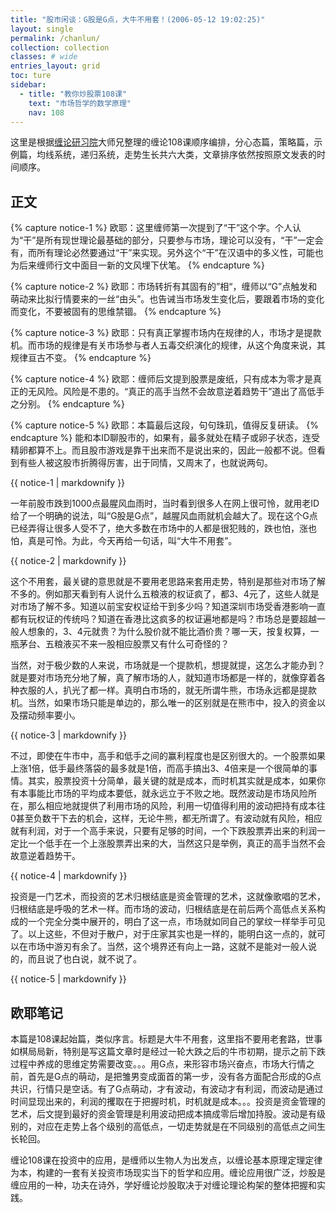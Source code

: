 ```yaml
---
title: "股市闲谈：G股是G点，大牛不用套！(2006-05-12 19:02:25)"
layout: single
permalink: /chanlun/
collection: collection
classes: # wide
entries_layout: grid
toc: ture
sidebar:
  - title: "教你炒股票108课"
    text: "市场哲学的数学原理"
    nav: 108
---
```

这里是根据[缠论研习院](http://chanlunschool.com)大师兄整理的缠论108课顺序编排，分心态篇，策略篇，示例篇，均线系统，递归系统，走势生长共六大类，文章排序依然按照原文发表的时间顺序。

## 正文

{% capture notice-1 %}
欧耶：这里缠师第一次提到了“干”这个字。个人认为“干”是所有现世理论最基础的部分，只要参与市场，理论可以没有，“干”一定会有，而所有理论必然要通过“干”来实现。另外这个“干”在汉语中的多义性，可能也为后来缠师行文中面目一新的文风埋下伏笔。
{% endcapture %}

{% capture notice-2 %}
欧耶：市场转折有其固有的”相“，缠师以“G”点触发和萌动来比拟行情要来的一丝“由头”。也告诫当市场发生变化后，要跟着市场的变化而变化，不要被固有的思维禁锢。
{% endcapture %}

{% capture notice-3 %}
欧耶：只有真正掌握市场内在规律的人，市场才是提款机。而市场的规律是有关市场参与者人五毒交织演化的规律，从这个角度来说，其规律亘古不变。
{% endcapture %}

{% capture notice-4 %}
欧耶：缠师后文提到股票是废纸，只有成本为零才是真正的无风险。风险是不患的。“真正的高手当然不会故意逆着趋势干”道出了高低手之分别。
{% endcapture %}

{% capture notice-5 %}
欧耶：本篇最后这段，句句珠玑，值得反复研读。
{% endcapture %}
能和本ID聊股市的，如果有，最多就处在精子或卵子状态，连受精卵都算不上。而且股市游戏是靠干出来而不是说出来的，因此一般都不说。但看到有些人被这股市折腾得厉害，出于同情，又周末了，也就说两句。
<div class="notice">{{ notice-1 | markdownify }}</div>

一年前股市跌到1000点最腥风血雨时，当时看到很多人在网上很可怜，就用老ID给了一个明确的说法，叫“G股是G点”，越腥风血雨就机会越大了。现在这个G点已经弄得让很多人受不了，绝大多数在市场中的人都是很犯贱的，跌也怕，涨也怕，真是可怜。为此，今天再给一句话，叫“大牛不用套”。
<div class="notice">{{ notice-2 | markdownify }}</div>

这个不用套，最关键的意思就是不要用老思路来套用走势，特别是那些对市场了解不多的。例如那天看到有人说什么五粮液的权证疯了，都3、4元了，这些人就是对市场了解不多。知道以前宝安权证给干到多少吗？知道深圳市场受香港影响一直都有玩权证的传统吗？知道在香港比这疯多的权证遍地都是吗？市场总是要超越一般人想象的，3、4元就贵？为什么股价就不能比酒价贵？哪一天，按复权算，一瓶茅台、五粮液买不来一股相应股票又有什么可奇怪的？

当然，对于极少数的人来说，市场就是一个提款机，想提就提，这怎么才能办到？就是要对市场充分地了解，真了解市场的人，就知道市场都是一样的，就像穿着各种衣服的人，扒光了都一样。真明白市场的，就无所谓牛熊，市场永远都是提款机。当然，如果市场只能是单边的，那么唯一的区别就是在熊市中，投入的资金以及摆动频率要小。
<div class="notice">{{ notice-3 | markdownify }}</div>

不过，即使在牛市中，高手和低手之间的赢利程度也是区别很大的。一个股票如果上涨1倍，低手最终落袋的最多就是1倍，而高手搞出3、4倍来是一个很简单的事情。其实，股票投资十分简单，最关键的就是成本，而时机其实就是成本，如果你有本事能比市场的平均成本要低，就永远立于不败之地。既然波动是市场风险所在，那么相应地就提供了利用市场的风险，利用一切值得利用的波动把持有成本往0甚至负数干下去的机会，这样，无论牛熊，都无所谓了。有波动就有风险，相应就有利润，对于一个高手来说，只要有足够的时间，一个下跌股票弄出来的利润一定比一个低手在一个上涨股票弄出来的大，当然这只是举例，真正的高手当然不会故意逆着趋势干。
<div class="notice">{{ notice-4 | markdownify }}</div>

投资是一门艺术，而投资的艺术归根结底是资金管理的艺术，这就像歌唱的艺术，归根结底是呼吸的艺术一样。而市场的波动，归根结底是在前后两个高低点关系构成的一个完全分类中展开的，明白了这一点，市场就如同自己的掌纹一样举手可见了。以上这些，不但对于散户，对于庄家其实也是一样的，能明白这一点的，就可以在市场中游刃有余了。当然，这个境界还有向上一路，这就不是能对一般人说的，而且说了也白说，就不说了。
<div class="notice">{{ notice-5 | markdownify }}</div>

## 欧耶笔记
本篇是108课起始篇，类似序言。标题是大牛不用套，这里指不要用老套路，世事如棋局局新，特别是写这篇文章时是经过一轮大跌之后的牛市初期，提示之前下跌过程中养成的思维定势需要改变。。。用G点，来形容市场兴奋点，市场大行情之前，首先是G点的萌动，是把雏男变成面首的第一步，没有各方面配合形成的G点共识，行情只是空话。有了G点萌动，才有波动，有波动才有利润，而波动是通过时间显现出来的，利润的攫取在于把握时机，时机就是成本。。。投资是资金管理的艺术，后文提到最好的资金管理是利用波动把成本搞成零后增加持股。波动是有级别的，对应在走势上各个级别的高低点，一切走势就是在不同级别的高低点之间生长轮回。

缠论108课在投资中的应用，是缠师以生物人为出发点，以缠论基本原理定理定律为本，构建的一套有关投资市场现实当下的哲学和应用。缠论应用很广泛，炒股是缠应用的一种，功夫在诗外，学好缠论炒股取决于对缠论理论构架的整体把握和实践。
